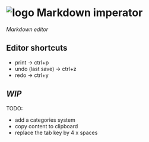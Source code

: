 # ![logo](https://i.goopics.net/lhw9s2.png) Markdown imperator

*Markdown editor*

## Editor shortcuts
- print -> ctrl+p
- undo (last save) -> ctrl+z
- redo -> ctrl+y

## *WIP*

TODO:

- add a categories system
- copy content to clipboard
- replace the tab key by 4 x spaces